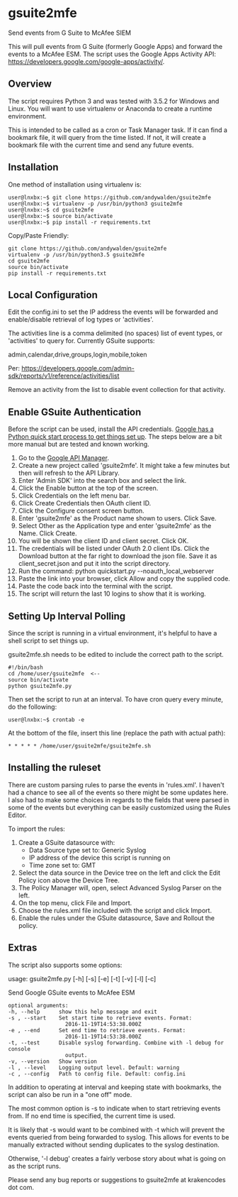 # gsuite2mfe
Send events from G Suite to McAfee SIEM

This will pull events from G Suite (formerly Google Apps) and forward the events to a McAfee ESM. The script uses the Google Apps Activity API: https://developers.google.com/google-apps/activity/.

## Overview

The script requires Python 3 and was tested with 3.5.2 for Windows and Linux. You will want to use virtualenv or Anaconda to create a runtime environment. 

This is intended to be called as a cron or Task Manager task. If it can find a bookmark file, it will query from the time listed. If not, it will create a bookmark file with the current time and send any future events.

## Installation
One method of installation using virtualenv is:

    user@lnxbx:~$ git clone https://github.com/andywalden/gsuite2mfe
    user@lnxbx:~$ virtualenv -p /usr/bin/python3 gsuite2mfe
    user@lnxbx:~$ cd gsuite2mfe
    user@lnxbx:~$ source bin/activate
    user@lnxbx:~$ pip install -r requirements.txt

Copy/Paste Friendly:

    git clone https://github.com/andywalden/gsuite2mfe
    virtualenv -p /usr/bin/python3.5 gsuite2mfe
    cd gsuite2mfe
    source bin/activate
    pip install -r requirements.txt


## Local Configuration
Edit the config.ini to set the IP address the events will be forwarded and enable/disable retrieval of log types or 'activities'. 

The activities line is a comma delimited (no spaces) list of event types, or 'activities' to query for. Currently GSuite supports: 

admin,calendar,drive,groups,login,mobile,token

Per: https://developers.google.com/admin-sdk/reports/v1/reference/activities/list

Remove an activity from the list to disable event collection for that activity.

## Enable GSuite Authentication

Before the script can be used, install the API credentials. [Google has a Python quick start process to get things set up](https://developers.google.com/admin-sdk/reports/v1/quickstart/python). The steps below are a bit more manual but are tested and known working.

1. Go to the [Google API Manager](https://console.developers.google.com/iam-admin/projects).
2. Create a new project called 'gsuite2mfe'. It might take a few minutes but then will refresh to the API Library.
3. Enter 'Admin SDK' into the search box and select the link.
4. Click the Enable button at the top of the screen.
5. Click Credentials on the left menu bar.
6. Click Create Credentials then OAuth client ID.
4. Click the Configure consent screen button.
5. Enter 'gsuite2mfe' as the Product name shown to users. Click Save.
6. Select Other as the Application type and enter 'gsuite2mfe' as the Name. Click Create.
7. You will be shown the client ID and client secret. Click OK.
8. The credentials will be listed under OAuth 2.0 client IDs. Click the Download button at the far right to download the json file. Save it as client_secret.json and put it into the script directory.
9. Run the command: python quickstart.py --noauth_local_webserver
10. Paste the link into your browser, click Allow and copy the supplied code.
11. Paste the code back into the terminal with the script.
12. The script will return the last 10 logins to show that it is working.


## Setting Up Interval Polling

Since the script is running in a virtual environment, it's helpful to have a shell script to set things up. 

gsuite2mfe.sh needs to be edited to include the correct path to the script.

    #!/bin/bash
    cd /home/user/gsuite2mfe  <--
    source bin/activate
    python gsuite2mfe.py


Then set the script to run at an interval. To have cron query every minute, do the following:

    user@lnxbx:~$ crontab -e

At the bottom of the file, insert this line (replace the path with actual path):

    * * * * * /home/user/gsuite2mfe/gsuite2mfe.sh

## Installing the ruleset

There are custom parsing rules to parse the events in 'rules.xml'. I haven't had a chance to see all of the events so there might be some updates here. I also had to make some choices in regards to the fields that were parsed in some of the events but everything can be easily customized using the Rules Editor.

To import the rules:

1. Create a GSuite datasource with:
    - Data Source type set to: Generic Syslog
    - IP address of the device this script is running on
    - Time zone set to: GMT
2. Select the data source in the Device tree on the left and click the Edit Policy icon above the Device Tree.
3. The Policy Manager will, open, select Advanced Syslog Parser on the left.
4. On the top menu, click File and Import.
5. Choose the rules.xml file included with the script and click Import.
6. Enable the rules under the GSuite datasource, Save and Rollout the policy.

## Extras
The script also supports some options:

usage: gsuite2mfe.py [-h] [-s] [-e] [-t] [-v] [-l] [-c]

Send Google GSuite events to McAfee ESM

    optional arguments:
    -h, --help      show this help message and exit
    -s , --start    Set start time to retrieve events. Format:
                      2016-11-19T14:53:38.000Z
    -e , --end      Set end time to retrieve events. Format:
                      2016-11-19T14:53:38.000Z
    -t, --test      Disable syslog forwarding. Combine with -l debug for console
                      output.
    -v, --version   Show version
    -l , --level    Logging output level. Default: warning
    -c , --config   Path to config file. Default: config.ini

In addition to operating at interval and keeping state with bookmarks, the script can also be run in a "one off" mode. 

The most common option is -s to indicate when to start retrieving events from. If no end time is specified, the current time is used. 

It is likely that -s would want to be combined with -t which will prevent the events queried from being forwarded to syslog. This allows for events to be manually extracted without sending duplicates to the syslog destination.

Otherwise, '-l debug' creates a fairly verbose story about what is going on as the script runs. 

Please send any bug reports or suggestions to gsuite2mfe at krakencodes dot com.
